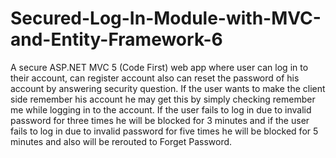 # Secured-Log-In-Module-with-MVC-and-Entity-Framework-6
 A secure ASP.NET MVC 5 (Code First) web app where user can log in to their account, can register account also can reset the password of his account by answering security question. If the user wants to make the client side remember his account he may get this by simply checking remember me while logging in to the account. If the user fails to log in due to invalid password for three times he will be blocked for 3 minutes and if the user fails to log in due to invalid password for five times he will be blocked for 5 minutes and also will be rerouted to Forget Password.
